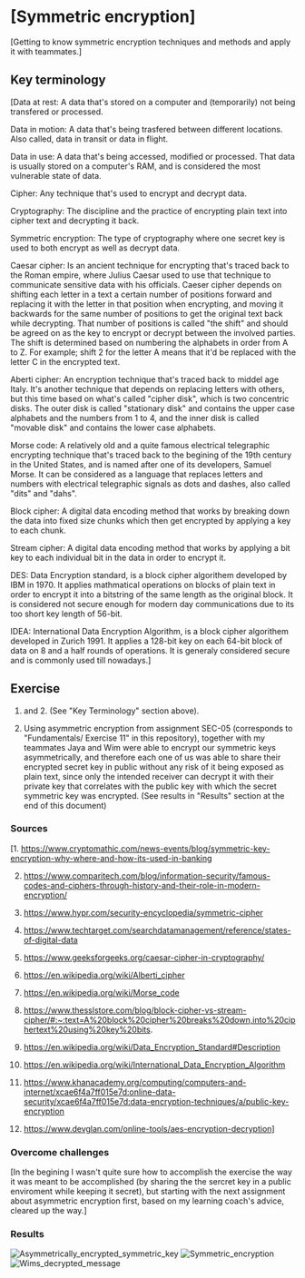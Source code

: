 # [Symmetric encryption]
[Getting to know symmetric encryption techniques and methods and apply it with teammates.]

## Key terminology
[Data at rest: A data that's stored on a computer and (temporarily) not being transfered or processed.

Data in motion: A data that's being trasfered between different locations. Also called, data in transit or data in flight.

Data in use: A data that's being accessed, modified or processed. That data is usually stored on a computer's RAM, and is considered the most vulnerable state of data.

Cipher: Any technique that's used to encrypt and decrypt data. 

Cryptography: The discipline and the practice of encrypting plain text into cipher text and decrypting it back.

Symmetric encryption: The type of cryptography where one secret key is used to both encrypt as well as decrypt data.

Caesar cipher: Is an ancient technique for encrypting that's traced back to the Roman empire, where Julius Caesar used to use that technique to communicate sensitive data with his officials. Caeser cipher depends on shifting each letter in a text a certain number of positions forward and replacing it with the letter in that position when encrypting, and moving it backwards for the same number of positions to get the original text back while decrypting. That number of positions is called "the shift" and should be agreed on as the key to encrypt or decrypt between the involved parties. The shift is determined based on numbering the alphabets in order from A to Z. For example; shift 2 for the letter A means that it'd be replaced with the letter C in the encrypted text.

Aberti cipher: An encryption technique that's traced back to middel age Italy. It's another technique that depends on replacing letters with others, but this time based on what's called "cipher disk", which is two concentric disks. The outer disk is called "stationary disk" and contains the upper case alphabets and the numbers from 1 to 4, and the inner disk is called "movable disk" and contains the lower case alphabets.

Morse code: A relatively old and a quite famous electrical telegraphic encrypting technique that's traced back to the begining of the 19th century in the United States, and is named after one of its developers, Samuel Morse. It can be considered as a language that replaces letters and numbers with electrical telegraphic signals as dots and dashes, also called "dits" and "dahs".

Block cipher: A digital data encoding method that works by breaking down the data into fixed size chunks which then get encrypted by applying a key to each chunk.

Stream cipher: A digital data encoding method that works by applying a bit key to each individual bit in the data in order to encrypt it.

DES: Data Encryption standard, is a block cipher algorithem developed by IBM in 1970. It applies mathmatical operations on blocks of plain text in order to encrypt it into a bitstring of the same length as the original block. It is considered not secure enough for modern day communications due to its too short key length of 56-bit.

IDEA: International Data Encryption Algorithm, is a block cipher algorithem developed in Zurich 1991. It applies a 128-bit key on each 64-bit block of data on 8 and a half rounds of operations. It is generaly considered secure and is commonly used till nowadays.]

## Exercise
1. and 2. (See "Key Terminology" section above).

3. Using asymmetric encryption from assignment SEC-05 (corresponds to "Fundamentals/ Exercise 11" in this repository), together with my teammates Jaya and Wim were able to encrypt our symmetric keys asymmetrically, and therefore each one of us was able to share their encrypted secret key in public without any risk of it being exposed as plain text, since only the intended receiver can decrypt it with their private key that correlates with the public key with which the secret symmetric key was encrypted. (See results in "Results" section at the end of this document)

### Sources
[1. https://www.cryptomathic.com/news-events/blog/symmetric-key-encryption-why-where-and-how-its-used-in-banking

2. https://www.comparitech.com/blog/information-security/famous-codes-and-ciphers-through-history-and-their-role-in-modern-encryption/

3. https://www.hypr.com/security-encyclopedia/symmetric-cipher

4. https://www.techtarget.com/searchdatamanagement/reference/states-of-digital-data

5. https://www.geeksforgeeks.org/caesar-cipher-in-cryptography/

6. https://en.wikipedia.org/wiki/Alberti_cipher

7. https://en.wikipedia.org/wiki/Morse_code

8. https://www.thesslstore.com/blog/block-cipher-vs-stream-cipher/#:~:text=A%20block%20cipher%20breaks%20down,into%20ciphertext%20using%20key%20bits.

9. https://en.wikipedia.org/wiki/Data_Encryption_Standard#Description

10. https://en.wikipedia.org/wiki/International_Data_Encryption_Algorithm

11. https://www.khanacademy.org/computing/computers-and-internet/xcae6f4a7ff015e7d:online-data-security/xcae6f4a7ff015e7d:data-encryption-techniques/a/public-key-encryption

12. https://www.devglan.com/online-tools/aes-encryption-decryption]

### Overcome challenges
[In the begining I wasn't quite sure how to accomplish the exercise the way it was meant to be accomplished (by sharing the the sercret key in a public enviroment while keeping it secret), but starting with the next assignment about asymmetric encryption first, based on my learning coach's advice, cleared up the way.]

### Results
![Asymmetrically_encrypted_symmetric_key](https://github.com/Techgrounds-Cloud-9/cloud-9-Atalla90/blob/2ecd3f57f7900de3a97b67f9534340814333fe58/00_includes/Security/Asymmetrically_encrypted_symmetric_key.png)
![Symmetric_encryption](https://github.com/Techgrounds-Cloud-9/cloud-9-Atalla90/blob/2ecd3f57f7900de3a97b67f9534340814333fe58/00_includes/Security/Symmetric_encryption.png)
![Wims_decrypted_message](https://github.com/Techgrounds-Cloud-9/cloud-9-Atalla90/blob/2ecd3f57f7900de3a97b67f9534340814333fe58/00_includes/Security/Wims_decrypted_message.PNG)